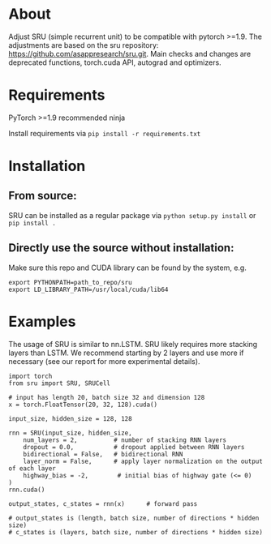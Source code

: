 # About
Adjust SRU (simple recurrent unit) to be compatible with pytorch >=1.9. The adjustments are based on the sru repository: https://github.com/asappresearch/sru.git. Main checks and changes are deprecated functions, torch.cuda API, autograd and optimizers.

# Requirements
PyTorch >=1.9 recommended
ninja

Install requirements via `pip install -r requirements.txt`

# Installation
## From source:
SRU can be installed as a regular package via `python setup.py install` or `pip install .`
## Directly use the source without installation:
Make sure this repo and CUDA library can be found by the system, e.g.

```
export PYTHONPATH=path_to_repo/sru
export LD_LIBRARY_PATH=/usr/local/cuda/lib64
```

# Examples
The usage of SRU is similar to nn.LSTM. SRU likely requires more stacking layers than LSTM. We recommend starting by 2 layers and use more if necessary (see our report for more experimental details).
```
import torch
from sru import SRU, SRUCell

# input has length 20, batch size 32 and dimension 128
x = torch.FloatTensor(20, 32, 128).cuda()

input_size, hidden_size = 128, 128

rnn = SRU(input_size, hidden_size,
    num_layers = 2,          # number of stacking RNN layers
    dropout = 0.0,           # dropout applied between RNN layers
    bidirectional = False,   # bidirectional RNN
    layer_norm = False,      # apply layer normalization on the output of each layer
    highway_bias = -2,        # initial bias of highway gate (<= 0)
)
rnn.cuda()

output_states, c_states = rnn(x)      # forward pass

# output_states is (length, batch size, number of directions * hidden size)
# c_states is (layers, batch size, number of directions * hidden size)
```

